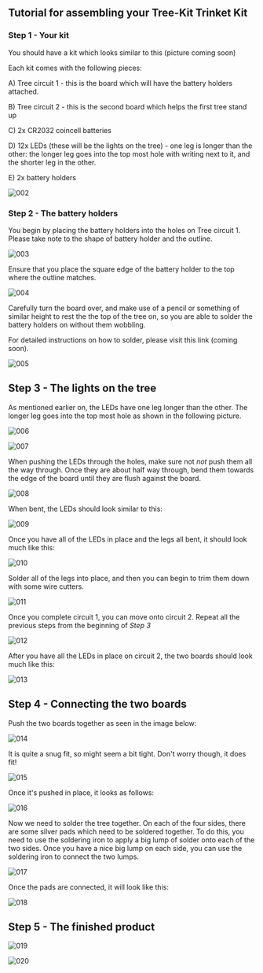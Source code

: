 ## Tutorial for assembling your Tree-Kit Trinket Kit ##

### Step 1 - Your kit

You should have a kit which looks similar to this
(picture coming soon)

Each kit comes with the following pieces:

A) Tree circuit 1 - this is the board which will have the battery holders attached.

B) Tree circuit 2 - this is the second board which helps the first tree stand up

C) 2x CR2032 coincell batteries

D) 12x LEDs (these will be the lights on the tree) - one leg is longer than the other: the longer leg goes into the top most hole with writing next to it, and the shorter leg in the other.

E) 2x battery holders

![002]

### Step 2 - The battery holders

You begin by placing the battery holders into the holes on Tree circuit 1. Please take note to the shape of battery holder and the outline.

![003]

Ensure that you place the square edge of the battery holder to the top where the outline matches.

![004]

Carefully turn the board over, and make use of a pencil or something of similar height to rest the the top of the tree on, so you are able to solder the battery holders on without them wobbling.

For detailed instructions on how to solder, please visit this link (coming soon).

![005]

## Step 3 - The lights on the tree

As mentioned earlier on, the LEDs have one leg longer than the other. The longer leg goes into the top most hole  as shown in the following picture.

![006]

![007]

When pushing the LEDs through the holes, make sure not *not* push them all the way through. Once they are about half way through, bend them towards the edge of the board until they are flush against the board.

![008]

When bent, the LEDs should look similar to this:

![009]

Once you have all of the LEDs in place and the legs all bent, it should look much like this:

![010]

Solder all of the legs into place, and then you can begin to trim them down with some wire cutters.

![011]

Once you complete circuit 1, you can move onto circuit 2. Repeat all the previous steps from the beginning of _Step 3_

![012]

After you have all the LEDs in place on circuit 2, the two boards should look much like this:

![013]

## Step 4 - Connecting the two boards

Push the two boards together as seen in the image below:

![014]

It is quite a snug fit, so might seem a bit tight. Don't worry though, it does fit!

![015]

Once it's pushed in place, it looks as follows:

![016]

Now we need to solder the tree together. On each of the four sides, there are some silver pads which need to be soldered together. To do this, you need to use the soldering iron to apply a big lump of solder onto each of the two sides. Once you have a nice big lump on each side, you can use the soldering iron to connect the two lumps.

![017]

Once the pads are connected, it will look like this:

![018]

## Step 5 - The finished product

![019]

![020]



[002]: https://raw.github.com/Cyberlane/Tree-Kit-Trinket/master/img/002.jpg
[003]: https://raw.github.com/Cyberlane/Tree-Kit-Trinket/master/img/003.jpg
[004]: https://raw.github.com/Cyberlane/Tree-Kit-Trinket/master/img/004.jpg
[005]: https://raw.github.com/Cyberlane/Tree-Kit-Trinket/master/img/005.jpg
[006]: https://raw.github.com/Cyberlane/Tree-Kit-Trinket/master/img/006.jpg
[007]: https://raw.github.com/Cyberlane/Tree-Kit-Trinket/master/img/007.jpg
[008]: https://raw.github.com/Cyberlane/Tree-Kit-Trinket/master/img/008.jpg
[009]: https://raw.github.com/Cyberlane/Tree-Kit-Trinket/master/img/009.jpg
[010]: https://raw.github.com/Cyberlane/Tree-Kit-Trinket/master/img/010.jpg
[011]: https://raw.github.com/Cyberlane/Tree-Kit-Trinket/master/img/011.jpg
[012]: https://raw.github.com/Cyberlane/Tree-Kit-Trinket/master/img/012.jpg
[013]: https://raw.github.com/Cyberlane/Tree-Kit-Trinket/master/img/013.jpg
[014]: https://raw.github.com/Cyberlane/Tree-Kit-Trinket/master/img/014.jpg
[015]: https://raw.github.com/Cyberlane/Tree-Kit-Trinket/master/img/015.jpg
[016]: https://raw.github.com/Cyberlane/Tree-Kit-Trinket/master/img/016.jpg
[017]: https://raw.github.com/Cyberlane/Tree-Kit-Trinket/master/img/017.jpg
[018]: https://raw.github.com/Cyberlane/Tree-Kit-Trinket/master/img/018.jpg
[019]: https://raw.github.com/Cyberlane/Tree-Kit-Trinket/master/img/019.jpg
[020]: https://raw.github.com/Cyberlane/Tree-Kit-Trinket/master/img/020.jpg